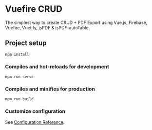 # Vuefire CRUD

The simplest way to create CRUD + PDF Export using Vue.js, Firebase, Vuefire, Vuetify, jsPDF & jsPDF-autoTable.

## Project setup
```
npm install
```

### Compiles and hot-reloads for development
```
npm run serve
```

### Compiles and minifies for production
```
npm run build
```

### Customize configuration
See [Configuration Reference](https://cli.vuejs.org/config/).

